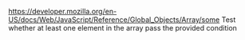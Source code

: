 https://developer.mozilla.org/en-US/docs/Web/JavaScript/Reference/Global_Objects/Array/some
Test whether at least one element in the array pass the provided condition